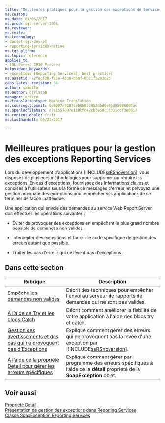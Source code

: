 ```yaml
---
title: "Meilleures pratiques pour la gestion des exceptions de Services de création de rapports | Documents Microsoft"
ms.custom: 
ms.date: 03/06/2017
ms.prod: sql-server-2016
ms.reviewer: 
ms.suite: 
ms.technology:
- docset-sql-devref
- reporting-services-native
ms.tgt_pltfrm: 
ms.topic: reference
applies_to:
- SQL Server 2016 Preview
helpviewer_keywords:
- exceptions [Reporting Services], best practices
ms.assetid: 72fecf28-f02e-4338-b50f-0b21f520302d
caps.latest.revision: 34
author: sabotta
ms.author: carlasab
manager: erikre
ms.translationtype: Machine Translation
ms.sourcegitcommit: 0eb007a5207ceb0b023952d5d9ef6d95986092ac
ms.openlocfilehash: d7a1557097e118bfc47cb395dc58331ccf3e0817
ms.contentlocale: fr-fr
ms.lasthandoff: 06/22/2017

---
```

# <a name="best-practices-for-reporting-services-exception-handling"></a>Meilleures pratiques pour la gestion des exceptions Reporting Services
  Lors du développement d'applications [!INCLUDE[ssRSnoversion](../../../includes/ssrsnoversion-md.md)], vous disposez de plusieurs méthodologies pour supprimer ou réduire les exceptions. En cas d'exceptions, fournissez des informations claires et concises à l'utilisateur sous la forme de messages d'erreur, et prévoyez une gestion adéquate des exceptions pour empêcher vos applications de se terminer de façon inattendue.  
  
 Une application qui envoie des demandes au service Web Report Server doit effectuer les opérations suivantes :  
  
-   Éviter de provoquer des exceptions en empêchant le plus grand nombre possible de demandes non valides.  
  
-   Intercepter des exceptions et fournir le code spécifique de gestion des erreurs autant que possible.  
  
-   Traiter les cas d'erreur qui ne lèvent pas d'exceptions.  
  
## <a name="in-this-section"></a>Dans cette section  
  
|Rubrique| Description|  
|-----------|-----------------|  
|[Empêche les demandes non valides](../../../reporting-services/report-server-web-service-net-framework-exception-handling/best-practices/preventing-invalid-requests.md)|Décrit des techniques pour empêcher l'envoi au serveur de rapports de demandes qui ne sont pas valides.|  
|[À l’aide de Try et les blocs Catch](../../../reporting-services/report-server-web-service-net-framework-exception-handling/best-practices/using-try-and-catch-blocks.md)|Décrit comment améliorer la fiabilité de votre application à l'aide des blocs try et catch.|  
|[Gestion des avertissements et des cas qui ne provoquent pas d’Exceptions](../../../reporting-services/report-server-web-service-net-framework-exception-handling/best-practices/handling-warnings-and-cases-that-do-not-cause-exceptions.md)|Explique comment gérer des erreurs qui ne provoquent pas la levée d'une exception par [!INCLUDE[ssRSnoversion](../../../includes/ssrsnoversion-md.md)].|  
|[À l’aide de la propriété Detail pour gérer les erreurs spécifiques](../../../reporting-services/report-server-web-service-net-framework-exception-handling/best-practices/using-the-detail-property-to-handle-specific-errors.md)|Explique comment gérer par programme des erreurs spécifiques à l’aide de la **détail** propriété de la **SoapException** objet.|  
  
## <a name="see-also"></a>Voir aussi  
 [Propriété Detail](../../../reporting-services/report-server-web-service-net-framework-exception-handling/soapexception-class/detail-property.md)   
 [Présentation de gestion des exceptions dans Reporting Services](../../../reporting-services/report-server-web-service-net-framework-exception-handling/introducing-exception-handling-in-reporting-services.md)   
 [Classe SoapException Reporting Services](../../../reporting-services/report-server-web-service-net-framework-exception-handling/soapexception-class/reporting-services-soapexception-class.md)  
  
  
